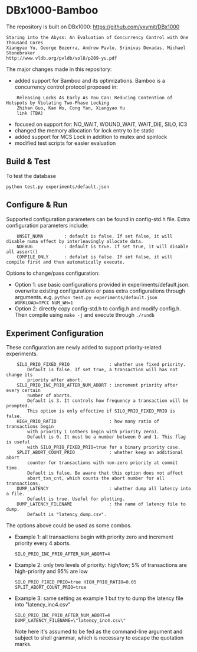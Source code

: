 DBx1000-Bamboo
==============
The repository is built on DBx1000: https://github.com/yxymit/DBx1000 

    Staring into the Abyss: An Evaluation of Concurrency Control with One Thousand Cores
    Xiangyao Yu, George Bezerra, Andrew Pavlo, Srinivas Devadas, Michael Stonebraker
    http://www.vldb.org/pvldb/vol8/p209-yu.pdf
    
The major changes made in this repository:
- added support for Bamboo and its optimizations. Bamboo is a concurrency control protocol proposed in:
```
    Releasing Locks As Early As You Can: Reducing Contention of Hotspots by Violating Two-Phase Locking
    Zhihan Guo, Kan Wu, Cong Yan, Xiangyao Yu
    link (TBA)
```
- focused on support for: NO_WAIT, WOUND_WAIT, WAIT_DIE, SILO, IC3
- changed the memory allocation for lock entry to be static
- added support for MCS Lock in addition to mutex and spinlock
- modified test scripts for easier evaluation


Build & Test
------------

To test the database

    python test.py experiments/default.json

    
Configure & Run
---------------

Supported configuration parameters can be found in config-std.h file. Extra configuration parameters include: 
```
    UNSET_NUMA        : default is false. If set false, it will disable numa effect by interleavingly allocate data. 
    NDEBUG            : default is true. If set true, it will disable all assert()
    COMPILE_ONLY      : defalut is false. If set false, it will compile first and then automatically execute. 
```
Options to change/pass configuration:
- Option 1: use basic configurations provided in experiments/default.json. overwrite existing configurations or pass extra configurations through arguments. 
    e.g. ```python test.py experiments/default.json WORKLOAD=TPCC NUM_WH=1```
- Option 2: directly copy config-std.h to config.h and modify config.h. Then compile using ```make -j``` and execute through ```./rundb ```


Experiment Configuration
---------------

These configuration are newly added to support priority-related experiments.
```
    SILO_PRIO_FIXED_PRIO               : whether use fixed priority.
        Default is false. If set true, a transaction will has not change its
        priority after abort.
    SILO_PRIO_INC_PRIO_AFTER_NUM_ABORT : increment priority after every certain
        number of aborts.
        Default is 3. It controls how frequency a transaction will be prompted.
        This option is only effective if SILO_PRIO_FIXED_PRIO is false.
    HIGH_PRIO_RATIO                    : how many ratio of transactions begin
        with priority 1 (others begin with priority zero).
        Default is 0. It must be a number between 0 and 1. This flag is useful
        with SILO_PRIO_FIXED_PRIO=true for a binary priority case.
    SPLIT_ABORT_COUNT_PRIO             : whether keep an additional abort
        counter for transactions with non-zero priority at commit time.
        Default is false. Be aware that this option does not affect
        abort_txn_cnt, which counts the abort number for all transactions.
    DUMP_LATENCY                       : whether dump all latency into a file.
        Default is true. Useful for plotting.
    DUMP_LATENCY_FILENAME              : the name of latency file to dump.
        Default is "latency_dump.csv".
```

The options above could be used as some combos.

- Example 1: all transactions begin with priority zero and increment priority every 4 aborts.

    ```
    SILO_PRIO_INC_PRIO_AFTER_NUM_ABORT=4
    ```

- Example 2: only two levels of priority: high/low; 5% of transactions are high-priority and 95% are low

    ```
    SILO_PRIO_FIXED_PRIO=true HIGH_PRIO_RATIO=0.05 SPLIT_ABORT_COUNT_PRIO=true
    ```

- Example 3: same setting as example 1 but try to dump the latency file into "latency_inc4.csv"

    ```
    SILO_PRIO_INC_PRIO_AFTER_NUM_ABORT=4 DUMP_LATENCY_FILENAME=\"latency_inc4.csv\"
    ```

    Note here it's assumed to be fed as the command-line argument and subject to shell grammar, which is necessary to escape the quotation marks.
